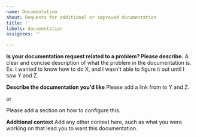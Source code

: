 ```yaml
---
name: Documentation
about: Requests for additional or improved documentation
title: ''
labels: documentation
assignees: ''

---
```


**Is your documentation request related to a problem? Please describe.**
A clear and concise description of what the problem in the documentation is. Ex. I wanted to know how to do X, and I wasn't able to figure it out until I saw Y and Z. 

**Describe the documentation you'd like**
Please add a link from <this page on X> to Y and Z.

or 

Please add a section on how to configure this.

**Additional context**
Add any other context here, such as what you were working on that lead you to want this documentation.
